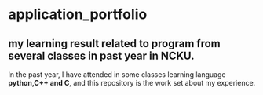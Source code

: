 # application_portfolio
## my learning result related to program from several classes in past year in NCKU.

In the past year, I have attended in some classes learning language **python,C++ and C**, and this repository is the work set about my experience. 
